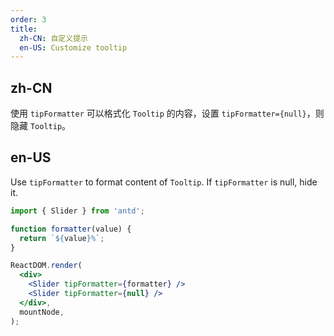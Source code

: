 ```yaml
---
order: 3
title:
  zh-CN: 自定义提示
  en-US: Customize tooltip
---
```


## zh-CN

使用 `tipFormatter` 可以格式化 `Tooltip` 的内容，设置 `tipFormatter={null}`，则隐藏 `Tooltip`。

## en-US

Use `tipFormatter` to format content of `Tooltip`. If `tipFormatter` is null, hide it.

```jsx
import { Slider } from 'antd';

function formatter(value) {
  return `${value}%`;
}

ReactDOM.render(
  <div>
    <Slider tipFormatter={formatter} />
    <Slider tipFormatter={null} />
  </div>,
  mountNode,
);
```
